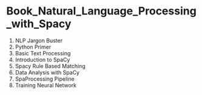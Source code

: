 # Book_Natural_Language_Processing_with_Spacy

1.	NLP Jargon Buster
2.	Python Primer
3.	Basic Text Processing
4.	Introduction to SpaCy
5.	Spacy Rule Based Matching
6.	Data Analysis with SpaCy
7.	SpaProcessing Pipeline
8.	Training Neural Network
